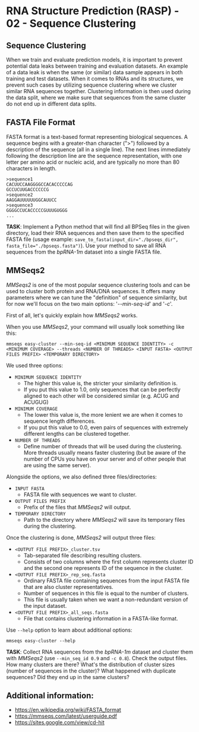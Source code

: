 # RNA Structure Prediction (RASP) - 02 - Sequence Clustering
## Sequence Clustering
When we train and evaluate prediction models, it is important to prevent potential data leaks between training and evaluation datasets.
An example of a data leak is when the same (or similar) data sample appears in both training and test datasets.
When it comes to RNAs and its structures, we prevent such cases by utilizing sequence clustering where we cluster similar RNA sequences together.
Clustering information is then used during the data split, where we make sure that sequences from the same cluster do not end up in different data splits.

## FASTA File Format
FASTA format is a text-based format representing biological sequences.
A sequence begins with a greater-than character (">") followed by a description of the sequence (all in a single line). The next lines immediately following the description line are the sequence representation, with one letter per amino acid or nucleic acid, and are typically no more than 80 characters in length.

```
>sequence1
CACUUCCAAGGGGCCACACCCCCAG
GCCUCUUGACCCCCCG
>sequence2
AAGGAUUUUUUGGCAUUCC
>sequence3
GGGGCCUCACCCCCGUUUGUGGG
...
```

**TASK**: Implement a Python method that will find all BPSeq files in the given directory, load their RNA sequences and then save them to the specified FASTA file (usage example: `save_to_fasta(input_dir="./bpseqs_dir", fasta_file="./bpseqs.fasta")`). Use your method to save all RNA sequences from the _bpRNA-1m_ dataset into a single FASTA file.

## MMSeqs2
_MMSeqs2_ is one of the most popular sequence clustering tools and can be used to cluster both protein and RNA/DNA sequences.
It offers many parameters where we can tune the "definition" of sequence similarity, but for now we'll focus on the two main options: '_--min-seq-id_' and '_-c_'.

First of all, let's quickly explain how _MMSeqs2_ works. 

When you use _MMSeqs2_, your command will usually look something like this:
```
mmseqs easy-cluster --min-seq-id <MINIMUM SEQUENCE IDENTITY> -c <MINIMUM COVERAGE> --threads <NUMBER OF THREADS> <INPUT FASTA> <OUTPUT FILES PREFIX> <TEMPORARY DIRECTORY>
```

We used three options:
- `MINIMUM SEQUENCE IDENTITY`
  - The higher this value is, the stricter your similarity definition is.
  - If you put this value to 1.0, only sequences that can be perfectly aligned to each other will be considered similar (e.g. ACUG and ACUGUG) 
- `MINIMUM COVERAGE`
  - The lower this value is, the more lenient we are when it comes to sequence length differences.
  - If you put this value to 0.0, even pairs of sequences with extremely different lengths can be clustered together.
- `NUMBER OF THREADS`
  - Define number of threads that will be used during the clustering. More threads usually means faster clustering (but be aware of the number of CPUs you have on your server and of other people that are using the same server).

Alongside the options, we also defined three files/directories:
- `INPUT FASTA`
  - FASTA file with sequences we want to cluster.
- `OUTPUT FILES PREFIX`
  - Prefix of the files that _MMSeqs2_ will output.
- `TEMPORARY DIRECTORY`
  - Path to the directory where _MMSeqs2_ will save its temporary files during the clustering.

Once the clustering is done, _MMSeqs2_ will output three files:
- `<OUTPUT FILE PREFIX>_cluster.tsv`
  - Tab-separated file describing resulting clusters.
  - Consists of two columns where the first column represents cluster ID and the second one represents ID of the sequence in the cluster.
- `<OUTPUT FILE PREFIX>_rep_seq.fasta`
  - Ordinary FASTA file containing sequences from the input FASTA file that are also cluster representatives.
  - Number of sequences in this file is equal to the number of clusters.
  - This file is usually taken when we want a non-redundant version of the input dataset.
- `<OUTPUT FILE PREFIX>_all_seqs.fasta`
  - File that contains clustering information in a FASTA-like format.

Use `--help` option to learn about additional options:
```
mmseqs easy-cluster --help
```

**TASK**: Collect RNA sequences from the _bpRNA-1m_ dataset and cluster them with _MMSeqs2_ (use `--min_seq_id 0.9` and `-c 0.8`). Check the output files. How many clusters are there? What's the distribution of cluster sizes (number of sequences in the cluster)? What happened with duplicate sequences? Did they end up in the same clusters?

## Additional information:
- https://en.wikipedia.org/wiki/FASTA_format
- https://mmseqs.com/latest/userguide.pdf
- https://sites.google.com/view/cd-hit
